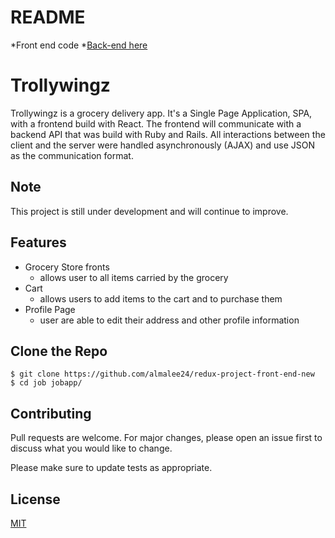 # README
*Front end code 
*[Back-end here](https://github.com/almalee24/redux-project-back-end)

# Trollywingz

Trollywingz is a grocery delivery app. It's a Single Page Application, SPA, with a frontend build with React. The frontend will communicate with a backend API that was build with Ruby and Rails. All interactions between the client and the server were handled asynchronously (AJAX) and use JSON as the communication format. 

## Note

This project is still under development and will continue to improve.

## Features

- Grocery Store fronts
    - allows user to all items carried by the grocery
- Cart
    - allows users to add items to the cart and to purchase them 
- Profile Page
    - user are able to edit their address and other profile information 

## Clone the Repo
    $ git clone https://github.com/almalee24/redux-project-front-end-new
    $ cd job jobapp/


## Contributing
Pull requests are welcome. For major changes, please open an issue first to discuss what you would like to change.

Please make sure to update tests as appropriate.

## License
[MIT](https://choosealicense.com/licenses/mit/)